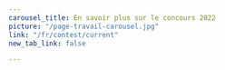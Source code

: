 ```yaml
---
carousel_title: En savoir plus sur le concours 2022
picture: "/page-travail-carousel.jpg"
link: "/fr/contest/current"
new_tab_link: false

---
```

